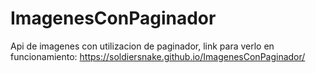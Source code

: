 # ImagenesConPaginador


Api de imagenes con utilizacion de paginador, link para verlo en funcionamiento: https://soldiersnake.github.io/ImagenesConPaginador/
